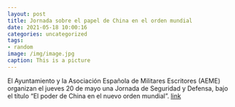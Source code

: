 ```yaml
---
layout: post
title: Jornada sobre el papel de China en el orden mundial
date: 2021-05-18 10:00:16
categories: uncategorized
tags:
- random
image: /img/image.jpg
caption: This is a picture
---
```

El Ayuntamiento y la Asociación Española de Militares Escritores (AEME) organizan el jueves 20 de mayo una Jornada de Seguridad y Defensa, bajo el título “El poder de China en el nuevo orden mundial”.   [link](https://www.ayto-villacanada.es/tu-ayuntamiento/jornada-sobre-el-papel-de-china-en-el-orden-mundial/)
